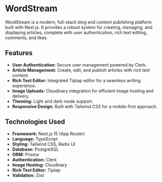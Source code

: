 # WordStream

WordStream is a modern, full-stack blog and content publishing platform built with Next.js. It provides a robust system for creating, managing, and displaying articles, complete with user authentication, rich text editing, comments, and likes.

## Features

- **User Authentication:** Secure user management powered by Clerk.
- **Article Management:** Create, edit, and publish articles with rich text content.
- **Rich Text Editor:** Integrated Tiptap editor for a seamless writing experience.
- **Image Uploads:** Cloudinary integration for efficient image hosting and delivery.
- **Theming:** Light and dark mode support.
- **Responsive Design:** Built with Tailwind CSS for a mobile-first approach.

## Technologies Used

- **Framework:** Next.js 15 (App Router)
- **Language:** TypeScript
- **Styling:** Tailwind CSS, Radix UI
- **Database:** PostgreSQL
- **ORM:** Prisma
- **Authentication:** Clerk
- **Image Hosting:** Cloudinary
- **Rich Text Editor:** Tiptap
- **Validation:** Zod
